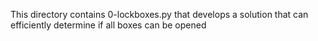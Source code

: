 This directory contains 0-lockboxes.py that develops a solution that can efficiently determine if all boxes can be opened
